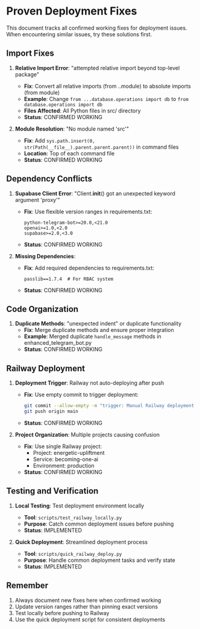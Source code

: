 # Proven Deployment Fixes

This document tracks all confirmed working fixes for deployment issues. When encountering similar issues, try these solutions first.

## Import Fixes

1. **Relative Import Error**: "attempted relative import beyond top-level package"
   - **Fix**: Convert all relative imports (from ..module) to absolute imports (from module)
   - **Example**: Change `from ...database.operations import db` to `from database.operations import db`
   - **Files Affected**: All Python files in src/ directory
   - **Status**: CONFIRMED WORKING

2. **Module Resolution**: "No module named 'src'"
   - **Fix**: Add `sys.path.insert(0, str(Path(__file__).parent.parent.parent))` in command files
   - **Location**: Top of each command file
   - **Status**: CONFIRMED WORKING

## Dependency Conflicts

1. **Supabase Client Error**: "Client.__init__() got an unexpected keyword argument 'proxy'"
   - **Fix**: Use flexible version ranges in requirements.txt:
     ```
     python-telegram-bot>=20.0,<21.0
     openai>=1.0,<2.0
     supabase>=2.0,<3.0
     ```
   - **Status**: CONFIRMED WORKING

2. **Missing Dependencies**:
   - **Fix**: Add required dependencies to requirements.txt:
     ```
     passlib==1.7.4  # For RBAC system
     ```
   - **Status**: CONFIRMED WORKING

## Code Organization

1. **Duplicate Methods**: "unexpected indent" or duplicate functionality
   - **Fix**: Merge duplicate methods and ensure proper integration
   - **Example**: Merged duplicate `handle_message` methods in enhanced_telegram_bot.py
   - **Status**: CONFIRMED WORKING

## Railway Deployment

1. **Deployment Trigger**: Railway not auto-deploying after push
   - **Fix**: Use empty commit to trigger deployment:
     ```bash
     git commit --allow-empty -m "trigger: Manual Railway deployment trigger"
     git push origin main
     ```
   - **Status**: CONFIRMED WORKING

2. **Project Organization**: Multiple projects causing confusion
   - **Fix**: Use single Railway project:
     - Project: energetic-upliftment
     - Service: becoming-one-ai
     - Environment: production
   - **Status**: CONFIRMED WORKING

## Testing and Verification

1. **Local Testing**: Test deployment environment locally
   - **Tool**: `scripts/test_railway_locally.py`
   - **Purpose**: Catch common deployment issues before pushing
   - **Status**: IMPLEMENTED

2. **Quick Deployment**: Streamlined deployment process
   - **Tool**: `scripts/quick_railway_deploy.py`
   - **Purpose**: Handle common deployment tasks and verify state
   - **Status**: IMPLEMENTED

## Remember

1. Always document new fixes here when confirmed working
2. Update version ranges rather than pinning exact versions
3. Test locally before pushing to Railway
4. Use the quick deployment script for consistent deployments